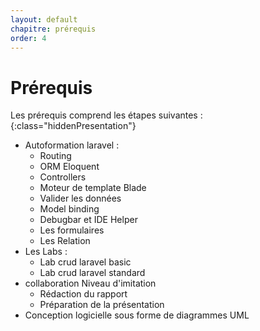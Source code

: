 ```yaml
---
layout: default
chapitre: prérequis
order: 4
---
```




# Prérequis 

Les prérequis comprend les étapes suivantes :
{:class="hiddenPresentation"}

- Autoformation laravel :
  - Routing
  - ORM Eloquent
  - Controllers
  - Moteur de template Blade
  - Valider les données
  - Model binding
  - Debugbar et IDE Helper
  - Les formulaires
  - Les Relation
- Les Labs :
  - Lab crud laravel basic
  - Lab crud laravel standard
- collaboration Niveau d'imitation
  - Rédaction du rapport
  - Préparation de la présentation
- Conception logicielle sous forme de diagrammes UML 

<!-- new slide -->







